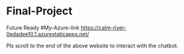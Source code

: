 # Final-Project
Future Ready
#My-Azure-link https://calm-river-0edadee10.1.azurestaticapps.net/

Pls scroll to the end of the above website to interact with the chatbot.
